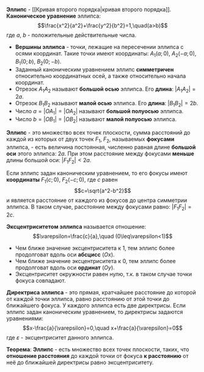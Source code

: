 **Эллипс** - [[Кривая второго порядка|кривая второго порядка]].
**Каноническое уравнение** эллипса:$$\frac{x^2}{a^2}+\frac{y^2}{b^2}=1,\quad(a>b)$$где $a$, $b$ - положительные действительные числа.

- **Вершины эллипса** - точки, лежащие на пересечении эллипса с осями координат. Такие точки имеют координаты: $A_1(a;0)$, $A_2(-a;0)$, $B_1(0;b)$, $B_2(0;-b)$.
- Заданный каноническим уравнением эллипс **симметричен** относительно координатных осей, а также относительно начала координат.
- Отрезок $A_1A_2$ называют **большой осью** эллипса. Его **длина**: $|A_1A_2|=2a$.
- Отрезок $B_1B_2$ называют **малой осью** эллипса. Его **длина**: $|B_1B_2|=2b$.
- Число $a=|OA_1|=|OA_2|$ называют **большой полуосью** эллипса.
- Число $b=|OB_1|=|OB_2|$ называют **малой полуосью** эллипса.

**Эллипс** - это множество всех точек плоскости, сумма расстояний до каждой из которых от двух точек $F_1$, $F_2$, называемых **фокусами** эллипса, - есть величина постоянная, численно равная длине **большой оси** этого эллипса: $2a$. При этом расстояние между фокусами **меньше** длины большой оси: $|F_1F_2|<2a$.

Если эллипс задан каноническим уравнением, то его фокусы имеют **координаты** $F_1(c;0)$, $F_2(-c;0)$, где $c$ равен$$c=\sqrt{a^2-b^2}$$и является расстояние от каждого из фокусов до центра симметрии эллипса. В таком случае, расстояние между фокусами равно: $|F_1F_2|=2c$.

**Эксцентриситетом эллипса** называется отношение:$$\varepsilon=\frac{c}{a},\quad (0\leq\varepsilon<1)$$
- Чем ближе значение эксцентриситета к $1$, тем эллипс более продолговат вдоль оси **абсцисс** ($Ox$).
- Чем ближе значение эксцентриситета к $0$, тем эллипс более продолговат вдоль оси **ординат** ($Oy$).
- Эксцентриситет окружности равен нулю, т.к. в таком случае точки фокуса совпадают.

**Директриса эллипса** - это прямая, кратчайшее расстояние до которой от каждой точки эллипса, равно расстоянию от этой точки до ближайшего фокуса. У каждого эллипса есть две директрисы. Если эллипс задан каноническим уравнением, то директрисы задаются уравнениями:$$x-\frac{a}{\varepsilon}=0,\quad x+\frac{a}{\varepsilon}=0$$где $\varepsilon$ - эксцентриситет данного эллипса.

**Теорема**:
**Эллипс** - есть множество всех точек плоскости, таких, что **отношение расстояния** до каждой точки от фокуса **к расстоянию** от неё до ближайшей директрисы равно эксцентриситету. 
